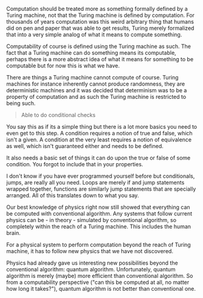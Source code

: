 Computation should be treated more as something formally defined by a Turing machine, not that the Turing machine is defined by computation. For thousands of years computation was this weird arbitrary thing that humans did on pen and paper that was able to get results, Turing merely formalized that into a very simple analog of what it means to compute something.  

Computability of course is defined using the Turing machine as such. The fact that a Turing machine can do something means its computable, perhaps there is a more abstract idea of what it means for something to be computable but for now this is what we have.  

There are things a Turing machine cannot compute of course. Turing machines for instance inherently cannot produce randomness, they are deterministic machines and it was decided that determinism was to be a property of computation and as such the Turing machine is restricted to being such.  

> Able to do conditional checks  

You say this as if its a simple thing but there is a lot more basics you need to even get to this step. A condition requires a notion of true and false, which isn't a given. A condition at the very least requires a notion of equivalence as well, which isn't guaranteed either and needs to be defined.  

It also needs a basic set of things it can do upon the true or false of some condition. You forgot to include that in your properties.  

I don't know if you have ever programmed yourself before but conditionals, jumps, are really all you need. Loops are merely if and jump statements wrapped together, functions are similarly jump statements that are specially arranged. All of this translates down to what you say. 
  
Our best knowledge of physics right now still showed that everything can be computed with conventional algorithm. Any systems that follow current physics can be - in theory - simulated by conventional algorithm, so completely within the reach of a Turing machine. This includes the human brain.  

For a physical system to perform computation beyond the reach of Turing machine, it has to follow new physics that we have not discovered.  

Physics had already gave us interesting new possibilities beyond the conventional algorithm: quantum algorithm. Unfortunately, quantum algorithm is merely (maybe) more efficient than conventional algorithm. So from a computability perspective ("can this be computed at all, no matter how long it takes?"), quantum algorithm is not better than conventional one.
